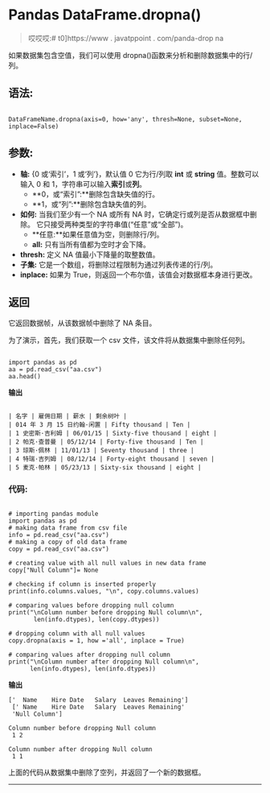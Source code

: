 # Pandas DataFrame.dropna()

> 哎哎哎:# t0]https://www . javatppoint . com/panda-drop na

如果数据集包含空值，我们可以使用 dropna()函数来分析和删除数据集中的行/列。

## 语法:

```

DataFrameName.dropna(axis=0, how='any', thresh=None, subset=None, inplace=False)

```

## 参数:

*   **轴:** {0 或‘索引’，1 或‘列’}，默认值 0
    它为行/列取 **int** 或 **string** 值。整数可以输入 0 和 1，字符串可以输入**索引**或**列**。
    *   **0，或“索引”:**删除包含缺失值的行。
    *   **1，或“列”:**删除包含缺失值的列。
*   **如何:**
    当我们至少有一个 NA 或所有 NA 时，它确定行或列是否从数据框中删除。
    它只接受两种类型的字符串值(“任意”或“全部”)。
    *   **任意:**如果任意值为空，则删除行/列。
    *   **all:** 只有当所有值都为空时才会下降。
*   **thresh:**
    定义 NA 值最小下降量的取整数值。
*   **子集:**
    它是一个数组，将删除过程限制为通过列表传递的行/列。
*   **inplace:**
    如果为 True，则返回一个布尔值，该值会对数据框本身进行更改。

## 返回

它返回数据帧，从该数据帧中删除了 NA 条目。

为了演示，首先，我们获取一个 csv 文件，该文件将从数据集中删除任何列。

```

import pandas as pd
aa = pd.read_csv("aa.csv")
aa.head()

```

**输出**

```

| 名字 | 雇佣日期 | 薪水 | 剩余树叶 |
| 014 年 3 月 15 日约翰·闲置 | Fifty thousand | Ten |
| 1 史密斯·吉利姆 | 06/01/15 | Sixty-five thousand | eight |
| 2 帕克·查普曼 | 05/12/14 | Forty-five thousand | Ten |
| 3 琼斯·佩林 | 11/01/13 | Seventy thousand | three |
| 4 特瑞·吉列姆 | 08/12/14 | Forty-eight thousand | seven |
| 5 麦克·帕林 | 05/23/13 | Sixty-six thousand | eight |

```

### 代码:

```

# importing pandas module 
import pandas as pd  
# making data frame from csv file 
info = pd.read_csv("aa.csv")   
# making a copy of old data frame 
copy = pd.read_csv("aa.csv") 

# creating value with all null values in new data frame 
copy["Null Column"]= None

# checking if column is inserted properly  
print(info.columns.values, "\n", copy.columns.values) 

# comparing values before dropping null column 
print("\nColumn number before dropping Null column\n", 
       len(info.dtypes), len(copy.dtypes)) 

# dropping column with all null values 
copy.dropna(axis = 1, how ='all', inplace = True) 

# comparing values after dropping null column 
print("\nColumn number after dropping Null column\n", 
      len(info.dtypes), len(info.dtypes))  

```

**输出**

```
['	Name	Hire Date	Salary	Leaves Remaining'] 
 ['	Name	Hire Date	Salary	Leaves Remaining'
 'Null Column']

Column number before dropping Null column
 1 2

Column number after dropping Null column
 1 1

```

上面的代码从数据集中删除了空列，并返回了一个新的数据框。

* * *